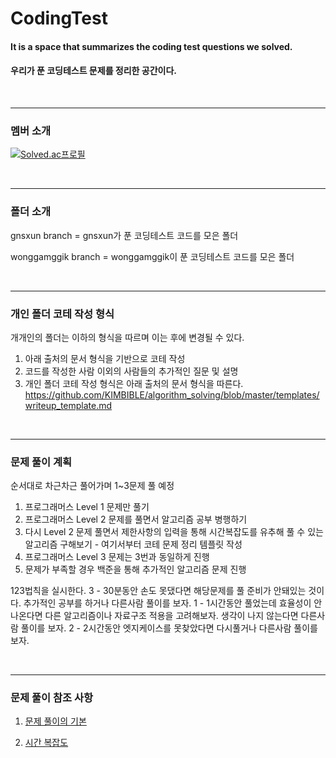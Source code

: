 # CodingTest

#### It is a space that summarizes the coding test questions we solved.
#### 우리가 푼 코딩테스트 문제를 정리한 공간이다.

<br>

---------------------------------------
### 멤버 소개
[![Solved.ac프로필](http://mazassumnida.wtf/api/v2/generate_badge?boj=wonggamggik)](https://solved.ac/wonggamggik)

<br>

---------------------------------------
### 폴더 소개
gnsxun branch = gnsxun가 푼 코딩테스트 코드를 모은 폴더

wonggamggik branch = wonggamggik이 푼 코딩테스트 코드를 모은 폴더

<br>

---------------------------------------

### 개인 폴더 코테 작성 형식
개개인의 폴더는 이하의 형식을 따르며 이는 후에 변경될 수 있다.
1. 아래 출처의 문서 형식을 기반으로 코테 작성
2. 코드를 작성한 사람 이외의 사람들의 추가적인 질문 및 설명
3. 개인 폴더 코테 작성 형식은 아래 출처의 문서 형식을 따른다.
    https://github.com/KIMBIBLE/algorithm_solving/blob/master/templates/writeup_template.md
   
<br>

---------------------------------------

### 문제 풀이 계획
순서대로 차근차근 풀어가며 1~3문제 풀 예정 
1. 프로그래머스 Level 1 문제만 풀기
2. 프로그래머스 Level 2 문제를 풀면서 알고리즘 공부 병행하기
3. 다시 Level 2 문제 풀면서 제한사항의 입력을 통해 시간복잡도를 유추해 풀 수 있는 알고리즘 구해보기 - 여기서부터 코테 문제 정리 템플릿 작성
4. 프로그래머스 Level 3 문제는 3번과 동일하게 진행
5. 문제가 부족할 경우 백준을 통해 추가적인 알고리즘 문제 진행


123법칙을 실시한다.
3 - 30분동안 손도 못댔다면 해당문제를 풀 준비가 안돼있는 것이다. 추가적인 공부를 하거나 다른사람 풀이를 보자.
1 - 1시간동안 풀었는데 효율성이 안나온다면 다른 알고리즘이나 자료구조 적용을 고려해보자. 생각이 나지 않는다면 다른사람 풀이를 보자.
2 - 2시간동안 엣지케이스를 못찾았다면 다시풀거나 다른사람 풀이를 보자.

<br>

---------------------------------------

### 문제 풀이 참조 사항
1. [문제 풀이의 기본](./additional_points/problem_solving.md)

2. [시간 복잡도](./additional_points/time_complexity.md)
